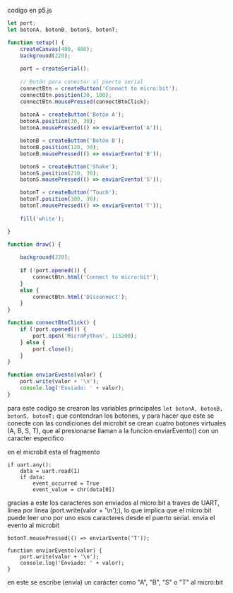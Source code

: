 codigo en p5.js

```js
let port;
let botonA, botonB, botonS, botonT;

function setup() {
    createCanvas(400, 400);
    background(220);
  
    port = createSerial();
  
    // Botón para conectar al puerto serial
    connectBtn = createButton('Connect to micro:bit');
    connectBtn.position(30, 100);
    connectBtn.mousePressed(connectBtnClick);
  
    botonA = createButton('Botón A');
    botonA.position(30, 30);
    botonA.mousePressed(() => enviarEvento('A'));

    botonB = createButton('Botón B');
    botonB.position(120, 30);
    botonB.mousePressed(() => enviarEvento('B'));

    botonS = createButton('Shake');
    botonS.position(210, 30);
    botonS.mousePressed(() => enviarEvento('S'));

    botonT = createButton('Touch');
    botonT.position(300, 30);
    botonT.mousePressed(() => enviarEvento('T'));
  
    fill('white');

}

function draw() {
  
    background(220);
  
    if (!port.opened()) {
        connectBtn.html('Connect to micro:bit');
    }
    else {
        connectBtn.html('Disconnect');
    }
}

function connectBtnClick() {
    if (!port.opened()) {
        port.open('MicroPython', 115200);
    } else {
        port.close();
    }
}

function enviarEvento(valor) {
    port.write(valor + '\n');
    console.log('Enviado: ' + valor);
}
```

para este codigo se crearon las variables principales ``let botonA, botonB, botonS, botonT;`` que contendran los botones,  y para hacer que este se conecte con las condiciones del microbit se crean cuatro botones virtuales (A, B, S, T), que al presionarse llaman a la funcion enviarEvento() con un 
caracter especifico

en el microbit esta el fragmento 

```
if uart.any():
    data = uart.read(1)
    if data:
        event_occurred = True
        event_value = chr(data[0])
```
gracias a este los caracteres son enviados al micro:bit a traves de UART, linea por linea (port.write(valor + '\n');), 
lo que implica que el micro:bit puede leer uno por uno esos caracteres desde el puerto serial. envia el evento al microbit 

```
botonT.mousePressed(() => enviarEvento('T'));
```

```
function enviarEvento(valor) {
    port.write(valor + '\n');
    console.log('Enviado: ' + valor);
}
```
en este se escribe (envía) un carácter como "A", "B", "S" o "T" al micro:bit



